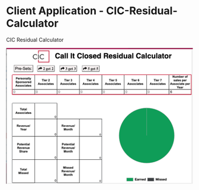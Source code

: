 # Client Application - CIC-Residual-Calculator
CIC Residual Calculator

![CIC-Calc.png](CIC-Calc.png)
